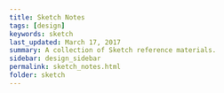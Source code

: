 ```yaml
---
title: Sketch Notes 
tags: [design]
keywords: sketch
last_updated: March 17, 2017
summary: A collection of Sketch reference materials.
sidebar: design_sidebar
permalink: sketch_notes.html
folder: sketch 
---
```


